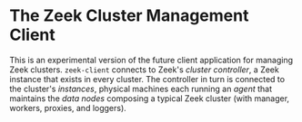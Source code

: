 # The Zeek Cluster Management Client

This is an experimental version of the future client application for managing
Zeek clusters. `zeek-client` connects to Zeek's _cluster controller_, a Zeek
instance that exists in every cluster. The controller in turn is connected to the
cluster's _instances_, physical machines each running an _agent_ that maintains
the _data nodes_ composing a typical Zeek cluster (with manager, workers,
proxies, and loggers).
